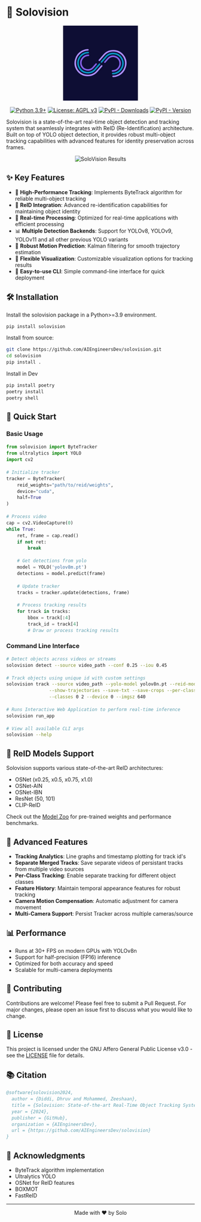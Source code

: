 # 🚀 Solovision

<div align="center">

<img src="assets/logo/logo.png" alt="Solovision Logo" width="200"/>

[![Python 3.9+](https://img.shields.io/badge/Python-3.9%2B-blue.svg)](https://www.python.org/downloads/)
[![License: AGPL v3](https://img.shields.io/badge/License-AGPL_v3-blue.svg)](https://www.gnu.org/licenses/agpl-3.0)
[![PyPI - Downloads](https://img.shields.io/pypi/dm/solovision)](https://pypi.org/project/solovision/)
[![PyPI - Version](https://img.shields.io/pypi/v/solovision)](https://pypi.org/project/solovision/)


</div>

Solovision is a state-of-the-art real-time object detection and tracking system that seamlessly integrates with ReID (Re-Identification) architecture. Built on top of YOLO object detection, it provides robust multi-object tracking capabilities with advanced features for identity preservation across frames.

<div align="center">
  <img src="assets/results/solovision_results.gif" alt="SoloVision Results">
</div>

## ✨ Key Features

- 🎯 **High-Performance Tracking**: Implements ByteTrack algorithm for reliable multi-object tracking
- 🔄 **ReID Integration**: Advanced re-identification capabilities for maintaining object identity
- 🚀 **Real-time Processing**: Optimized for real-time applications with efficient processing
- 📊 **Multiple Detection Backends**: Support for YOLOv8, YOLOv9, YOLOv11 and all other previous YOLO variants
- 💪 **Robust Motion Prediction**: Kalman filtering for smooth trajectory estimation
- 🎨 **Flexible Visualization**: Customizable visualization options for tracking results
- 🔧 **Easy-to-use CLI**: Simple command-line interface for quick deployment

## 🛠️ Installation

Install the solovision package in a Python>=3.9 environment.
```bash
pip install solovision
```

Install from source:

```bash
git clone https://github.com/AIEngineersDev/solovision.git
cd solovision
pip install .
```

Install in Dev
```bash
pip install poetry
poetry install
poetry shell
```

## 🚀 Quick Start

### Basic Usage

```python
from solovision import ByteTracker
from ultralytics import YOLO
import cv2

# Initialize tracker
tracker = ByteTracker(
    reid_weights="path/to/reid/weights",
    device="cuda",
    half=True
)

# Process video
cap = cv2.VideoCapture(0)
while True:
    ret, frame = cap.read()
    if not ret:
        break
        
    # Get detections from yolo
    model = YOLO('yolov8m.pt')
    detections = model.predict(frame)
    
    # Update tracker
    tracks = tracker.update(detections, frame)
    
    # Process tracking results
    for track in tracks:
        bbox = track[:4]
        track_id = track[4]
        # Draw or process tracking results
```

### Command Line Interface

```bash
# Detect objects across videos or streams
solovision detect --source video_path --conf 0.25 --iou 0.45  

# Track objects using unique id with custom settings
solovision track --source video_path --yolo-model yolov8n.pt --reid-model osnet_x1_0_msmt17.pt --show --save --half \
                --show-trajectories --save-txt --save-crops --per-class \
                --classes 0 2 --device 0 --imgsz 640

# Runs Interactive Web Application to perform real-time inference
solovision run_app 

# View all available CLI args
solovision --help
```

## 🎯 ReID Models Support

Solovision supports various state-of-the-art ReID architectures:

- OSNet (x0.25, x0.5, x0.75, x1.0)
- OSNet-AIN
- OSNet-IBN
- ResNet (50, 101)
- CLIP-ReID

Check out the [Model Zoo](https://kaiyangzhou.github.io/deep-person-reid/MODEL_ZOO.html) for pre-trained weights and performance benchmarks.

## 🔧 Advanced Features

- **Tracking Analytics**: Line graphs and timestamp plotting for track id's
- **Separate Merged Tracks**: Save separate videos of persistant tracks from multiple video sources
- **Per-Class Tracking**: Enable separate tracking for different object classes
- **Feature History**: Maintain temporal appearance features for robust tracking
- **Camera Motion Compensation**: Automatic adjustment for camera movement
- **Multi-Camera Support**: Persist Tracker across multiple cameras/source


## 📊 Performance

- Runs at 30+ FPS on modern GPUs with YOLOv8n
- Support for half-precision (FP16) inference
- Optimized for both accuracy and speed
- Scalable for multi-camera deployments

## 🤝 Contributing

Contributions are welcome! Please feel free to submit a Pull Request. For major changes, please open an issue first to discuss what you would like to change.

## 📝 License

This project is licensed under the GNU Affero General Public License v3.0 - see the [LICENSE](LICENSE) file for details.

## 📚 Citation

```bibtex
@software{solovision2024,
  author = {Diddi, Dhruv and Mohammed, Zeeshaan},
  title = {Solovision: State-of-the-art Real-Time Object Tracking System},
  year = {2024},
  publisher = {GitHub},
  organization = {AIEngineersDev},
  url = {https://github.com/AIEngineersDev/solovision}
}
```

## 🙏 Acknowledgments

- ByteTrack algorithm implementation
- Ultralytics YOLO
- OSNet for ReID features
- BOXMOT
- FastReID

---
<p align="center">Made with ❤️ by Solo</p>
